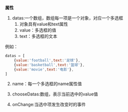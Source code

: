 **属性**
1. datas:一个数组，数组每一项是一个对象，对应一个多选框
    1. 对象具有value和text属性
    2. value：多选框的值
    3. text：多选框的文本

例如：
```js
datas = [
    {value:'football',text:'足球'},
    {value:'basketball',text:'篮球'},
    {value:'movie',text:'电影'},
]
```

2. name：每一个多选框的name属性值

3. chooseDatas:数组，表示当前选中的value值

4. onChange:当选中项发生改变时的事件